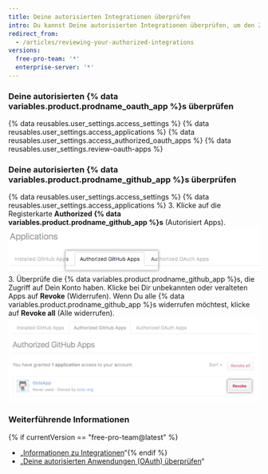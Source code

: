 ```yaml
---
title: Deine autorisierten Integrationen überprüfen
intro: Du kannst Deine autorisierten Integrationen überprüfen, um den Zugriff der einzelnen Integrationen auf Dein Konto und Deine Daten zu prüfen.
redirect_from:
  - /articles/reviewing-your-authorized-integrations
versions:
  free-pro-team: '*'
  enterprise-server: '*'
---
```


### Deine autorisierten {% data variables.product.prodname_oauth_app %}s überprüfen

{% data reusables.user_settings.access_settings %}
{% data reusables.user_settings.access_applications %}
{% data reusables.user_settings.access_authorized_oauth_apps %}
{% data reusables.user_settings.review-oauth-apps %}

### Deine autorisierten {% data variables.product.prodname_github_app %}s überprüfen

{% data reusables.user_settings.access_settings %}
{% data reusables.user_settings.access_applications %}
3. Klicke auf die Registerkarte **Authorized {% data variables.product.prodname_github_app %}s** (Autorisiert Apps). ![Registerkarte „Authorized {% data variables.product.prodname_github_app %}s“ (Autorisierte Apps)](/assets/images/help/settings/settings-authorized-github-apps-tab.png)
3. Überprüfe die {% data variables.product.prodname_github_app %}s, die Zugriff auf Dein Konto haben. Klicke bei Dir unbekannten oder veralteten Apps auf **Revoke** (Widerrufen). Wenn Du alle {% data variables.product.prodname_github_app %}s widerrufen möchtest, klicke auf **Revoke all** (Alle widerrufen). ![Liste der autorisierten {% data variables.product.prodname_github_app %}s](/assets/images/help/settings/revoke-github-app.png)

### Weiterführende Informationen
{% if currentVersion == "free-pro-team@latest" %}
- „[Informationen zu Integrationen](/articles/about-integrations)“{% endif %}
- „[Deine autorisierten Anwendungen (OAuth) überprüfen](/articles/reviewing-your-authorized-applications-oauth)“
